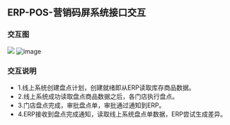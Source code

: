 ## ERP-POS-营销码屏系统接口交互
### 交互图
![](https://jkosshash.oss-cn-shanghai.aliyuncs.com/erp-pos-interaction.png)
![image](https://jkosshash.oss-cn-shanghai.aliyuncs.com/erp-pos-interaction.png)
<br/>
### 交互说明
* 1.线上系统创建盘点计划，创建就绪即从ERP读取库存商品数据。
* 2.线上系统成功读取盘点商品数据之后，各门店执行盘点。
* 3.门店盘点完成，审批盘点单，审批通过通知到ERP。
* 4.ERP接收到盘点完成通知，读取线上系统盘点单数据，ERP尝试生成差异。



